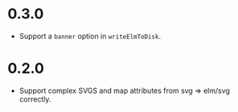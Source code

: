# 0.3.0

- Support a `banner` option in `writeElmToDisk`.

# 0.2.0

- Support complex SVGS and map attributes from svg => elm/svg correctly.
